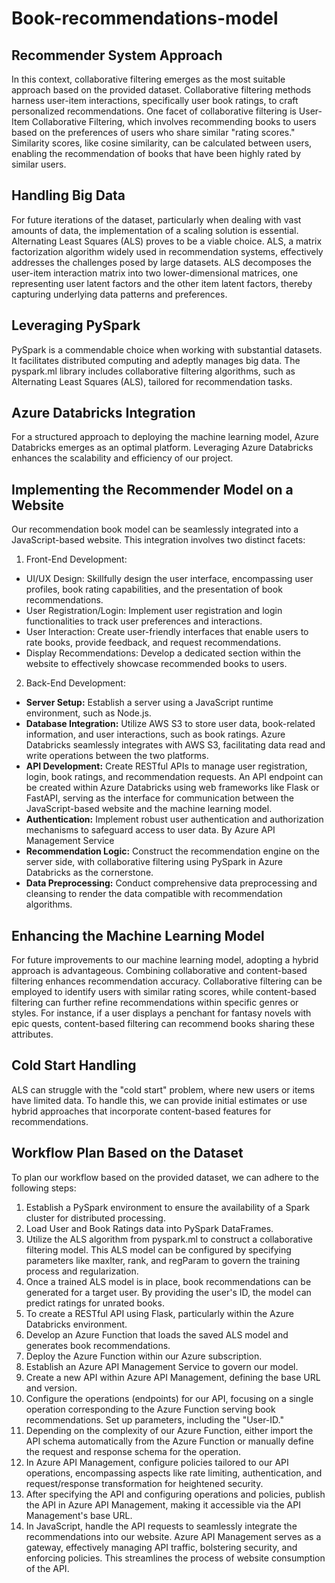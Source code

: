 # Book-recommendations-model
## Recommender System Approach
In this context, collaborative filtering emerges as the most suitable approach based on the provided dataset. Collaborative filtering methods harness user-item interactions, specifically user book ratings, to craft personalized recommendations. One facet of collaborative filtering is User-Item Collaborative Filtering, which involves recommending books to users based on the preferences of users who share similar "rating scores." Similarity scores, like cosine similarity, can be calculated between users, enabling the recommendation of books that have been highly rated by similar users.
## Handling Big Data
For future iterations of the dataset, particularly when dealing with vast amounts of data, the implementation of a scaling solution is essential. Alternating Least Squares (ALS) proves to be a viable choice. ALS, a matrix factorization algorithm widely used in recommendation systems, effectively addresses the challenges posed by large datasets. ALS decomposes the user-item interaction matrix into two lower-dimensional matrices, one representing user latent factors and the other item latent factors, thereby capturing underlying data patterns and preferences.
## Leveraging PySpark
PySpark is a commendable choice when working with substantial datasets. It facilitates distributed computing and adeptly manages big data. The pyspark.ml library includes collaborative filtering algorithms, such as Alternating Least Squares (ALS), tailored for recommendation tasks.
## Azure Databricks Integration
For a structured approach to deploying the machine learning model, Azure Databricks emerges as an optimal platform. Leveraging Azure Databricks enhances the scalability and efficiency of our project.
## Implementing the Recommender Model on a Website
Our recommendation book model can be seamlessly integrated into a JavaScript-based website. This integration involves two distinct facets:
1. Front-End Development:
* UI/UX Design: Skillfully design the user interface, encompassing user profiles, book rating capabilities, and the presentation of book recommendations.
* User Registration/Login: Implement user registration and login functionalities to track user preferences and interactions.
* User Interaction: Create user-friendly interfaces that enable users to rate books, provide feedback, and request recommendations.
* Display Recommendations: Develop a dedicated section within the website to effectively showcase recommended books to users.
2.	Back-End Development:
* **Server Setup:** Establish a server using a JavaScript runtime environment, such as Node.js.
* **Database Integration:** Utilize AWS S3 to store user data, book-related information, and user interactions, such as book ratings. Azure Databricks seamlessly integrates with AWS S3, facilitating data read and write operations between the two platforms.
* **API Development:** Create RESTful APIs to manage user registration, login, book ratings, and recommendation requests. An API endpoint can be created within Azure Databricks using web frameworks like Flask or FastAPI, serving as the interface for communication between the JavaScript-based website and the machine learning model.
* **Authentication:** Implement robust user authentication and authorization mechanisms to safeguard access to user data. By Azure API Management Service
* **Recommendation Logic:** Construct the recommendation engine on the server side, with collaborative filtering using PySpark in Azure Databricks as the cornerstone.
* **Data Preprocessing:** Conduct comprehensive data preprocessing and cleansing to render the data compatible with recommendation algorithms.
## Enhancing the Machine Learning Model
For future improvements to our machine learning model, adopting a hybrid approach is advantageous. Combining collaborative and content-based filtering enhances recommendation accuracy. Collaborative filtering can be employed to identify users with similar rating scores, while content-based filtering can further refine recommendations within specific genres or styles. For instance, if a user displays a penchant for fantasy novels with epic quests, content-based filtering can recommend books sharing these attributes.
## Cold Start Handling
ALS can struggle with the "cold start" problem, where new users or items have limited data. To handle this, we can provide initial estimates or use hybrid approaches that incorporate content-based features for recommendations.
## Workflow Plan Based on the Dataset
To plan our workflow based on the provided dataset, we can adhere to the following steps:
1. Establish a PySpark environment to ensure the availability of a Spark cluster for distributed processing.
2. Load User and Book Ratings data into PySpark DataFrames.
3. Utilize the ALS algorithm from pyspark.ml to construct a collaborative filtering model. This ALS model can be configured by specifying parameters like maxIter, rank, and regParam to govern the training process and regularization.
4. Once a trained ALS model is in place, book recommendations can be generated for a target user. By providing the user's ID, the model can predict ratings for unrated books.
5. To create a RESTful API using Flask, particularly within the Azure Databricks environment.
6. Develop an Azure Function that loads the saved ALS model and generates book recommendations.
7. Deploy the Azure Function within our Azure subscription.
8. Establish an Azure API Management Service to govern our model.
9. Create a new API within Azure API Management, defining the base URL and version.
10. Configure the operations (endpoints) for our API, focusing on a single operation corresponding to the Azure Function serving book recommendations. Set up parameters, including the "User-ID."
11. Depending on the complexity of our Azure Function, either import the API schema automatically from the Azure Function or manually define the request and response schema for the operation.
12. In Azure API Management, configure policies tailored to our API operations, encompassing aspects like rate limiting, authentication, and request/response transformation for heightened security.
13. After specifying the API and configuring operations and policies, publish the API in Azure API Management, making it accessible via the API Management's base URL.
14. In JavaScript, handle the API requests to seamlessly integrate the recommendations into our website.
Azure API Management serves as a gateway, effectively managing API traffic, bolstering security, and enforcing policies. This streamlines the process of website consumption of the API.
